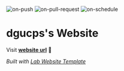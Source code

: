 
  ![on-push](../../actions/workflows/on-push.yaml/badge.svg)
  ![on-pull-request](../../actions/workflows/on-pull-request.yaml/badge.svg)
  ![on-schedule](../../actions/workflows/on-schedule.yaml/badge.svg)

  # dgucps's Website

  Visit **[website url](#)** 🚀

  _Built with [Lab Website Template](https://greene-lab.gitbook.io/lab-website-template-docs)_

